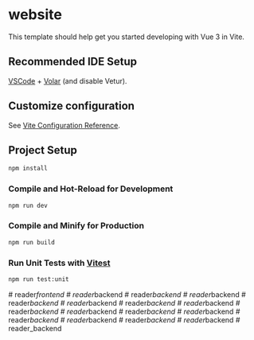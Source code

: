# website

This template should help get you started developing with Vue 3 in Vite.

## Recommended IDE Setup

[VSCode](https://code.visualstudio.com/) + [Volar](https://marketplace.visualstudio.com/items?itemName=Vue.volar) (and disable Vetur).

## Customize configuration

See [Vite Configuration Reference](https://vite.dev/config/).

## Project Setup

```sh
npm install
```

### Compile and Hot-Reload for Development

```sh
npm run dev
```

### Compile and Minify for Production

```sh
npm run build
```

### Run Unit Tests with [Vitest](https://vitest.dev/)

```sh
npm run test:unit
```
#   r e a d e r _ f r o n t e n d  
 #   r e a d e r _ b a c k e n d  
 #   r e a d e r _ b a c k e n d  
 #   r e a d e r _ b a c k e n d  
 #   r e a d e r _ b a c k e n d  
 #   r e a d e r _ b a c k e n d  
 #   r e a d e r _ b a c k e n d  
 #   r e a d e r _ b a c k e n d  
 #   r e a d e r _ b a c k e n d  
 #   r e a d e r _ b a c k e n d  
 #   r e a d e r _ b a c k e n d  
 #   r e a d e r _ b a c k e n d  
 #   r e a d e r _ b a c k e n d  
 #   r e a d e r _ b a c k e n d  
 #   r e a d e r _ b a c k e n d  
 #   r e a d e r _ b a c k e n d  
 #   r e a d e r _ b a c k e n d  
 